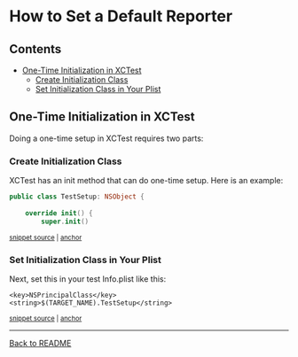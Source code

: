 # How to Set a Default Reporter

<!-- toc -->
## Contents

  * [One-Time Initialization in XCTest](#one-time-initialization-in-xctest)
    * [Create Initialization Class](#create-initialization-class)
    * [Set Initialization Class in Your Plist](#set-initialization-class-in-your-plist)<!-- endToc -->

## One-Time Initialization in XCTest

Doing a one-time setup in XCTest requires two parts:

### Create Initialization Class

XCTest has an init method that can do one-time setup. Here is an example:

<!-- snippet: approvaltests_initialization_class -->
<a id='snippet-approvaltests_initialization_class'></a>
```swift
public class TestSetup: NSObject {
    
    override init() {
        super.init()
```
<sup><a href='/ApprovalTests_SwiftTests/TestSetup.swift#L8-L13' title='Snippet source file'>snippet source</a> | <a href='#snippet-approvaltests_initialization_class' title='Start of snippet'>anchor</a></sup>
<!-- endSnippet -->

### Set Initialization Class in Your Plist

Next, set this in your test Info.plist like this:

<!-- snippet: approvaltests_initialization_plist -->
<a id='snippet-approvaltests_initialization_plist'></a>
```plist
<key>NSPrincipalClass</key>
<string>$(TARGET_NAME).TestSetup</string>
```
<sup><a href='/ApprovalTests_SwiftTests/Info.plist#L21-L24' title='Snippet source file'>snippet source</a> | <a href='#snippet-approvaltests_initialization_plist' title='Start of snippet'>anchor</a></sup>
<!-- endSnippet -->

---

[Back to README](../README.md)

